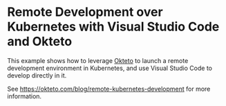 # Remote Development over Kubernetes with Visual Studio Code and Okteto 

This example shows how to leverage [Okteto](https://github.com/okteto/okteto) to launch a remote development environment in Kubernetes, and use Visual Studio Code to develop directly in it. 

See https://okteto.com/blog/remote-kubernetes-development for more information.

